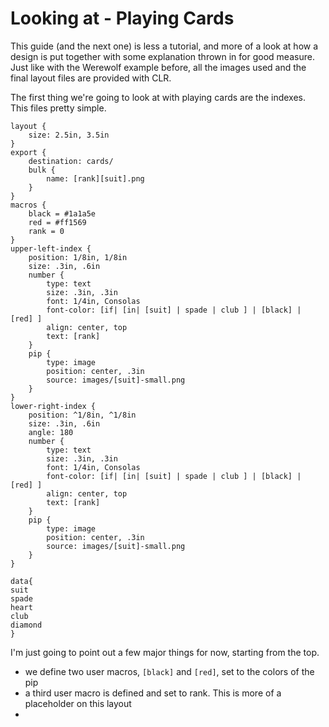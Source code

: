 # Looking at - Playing Cards

This guide (and the next one) is less a tutorial, and more of a look at how a design is put together with some explanation thrown in for good measure. Just like with the Werewolf example before, all the images used and the final layout files are provided with CLR.

The first thing we're going to look at with playing cards are the indexes. This files pretty simple.

    layout {
        size: 2.5in, 3.5in
    }
    export {
        destination: cards/
        bulk {
            name: [rank][suit].png
        }
    }
    macros {
        black = #1a1a5e
        red = #ff1569
        rank = 0
    }
    upper-left-index {
        position: 1/8in, 1/8in
        size: .3in, .6in
        number {
            type: text
            size: .3in, .3in
            font: 1/4in, Consolas
            font-color: [if| [in| [suit] | spade | club ] | [black] | [red] ]
            align: center, top
            text: [rank]
        }
        pip {
            type: image
            position: center, .3in
            source: images/[suit]-small.png
        }
    }
    lower-right-index {
        position: ^1/8in, ^1/8in
        size: .3in, .6in
        angle: 180
        number {
            type: text
            size: .3in, .3in
            font: 1/4in, Consolas
            font-color: [if| [in| [suit] | spade | club ] | [black] | [red] ]
            align: center, top
            text: [rank]
        }
        pip {
            type: image
            position: center, .3in
            source: images/[suit]-small.png
        }
    }

    data{
    suit
    spade
    heart
    club
    diamond
    }

I'm just going to point out a few major things for now, starting from the top.
 
 - we define two user macros, `[black]` and `[red]`, set to the colors of the pip
 - a third user macro is defined and set to rank. This is more of a placeholder on this layout
 - 
